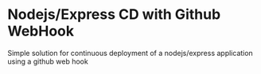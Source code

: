 # Nodejs/Express CD with Github WebHook
 Simple solution for continuous deployment of a nodejs/express application using a github web hook
